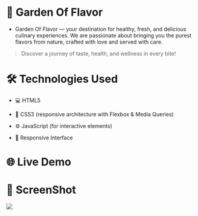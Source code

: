 # 🌿 Garden Of Flavor

- Garden Of Flavor — your destination for healthy, fresh, and delicious culinary experiences.
We are passionate about bringing you the purest flavors from nature, crafted with love and served with care.

> Discover a journey of taste, health, and wellness in every bite!


# 🛠️ Technologies Used

- 💻 HTML5

- 🎨 CSS3 (responsive architecture with Flexbox & Media Queries)

- ⚙️ JavaScript (for interactive elements)

- 📱 Responsive Interface

# 🌐 Live Demo



# 🎥 ScreenShot
<img src="garden-of-flavor.gif"/>
